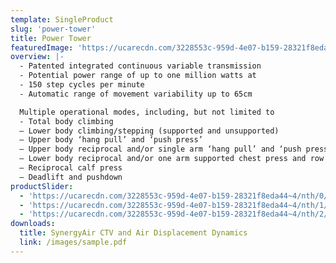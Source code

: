 ```yaml
---
template: SingleProduct
slug: 'power-tower'
title: Power Tower
featuredImage: 'https://ucarecdn.com/3228553c-959d-4e07-b159-28321f8eda44~4/nth/0/'
overview: |-
  - Patented integrated continuous variable transmission
  - Potential power range of up to one million watts at
  - 150 step cycles per minute
  - Automatic range of movement variability up to 65cm

  Multiple operational modes, including, but not limited to
  - Total body climbing
  – Lower body climbing/stepping (supported and unsupported)
  – Upper body ‘hang pull’ and ‘push press’
  – Upper body reciprocal and/or single arm ‘hang pull’ and ‘push press’
  – Lower body reciprocal and/or one arm supported chest press and row
  – Reciprocal calf press
  – Deadlift and pushdown
productSlider:
  - 'https://ucarecdn.com/3228553c-959d-4e07-b159-28321f8eda44~4/nth/0/'
  - 'https://ucarecdn.com/3228553c-959d-4e07-b159-28321f8eda44~4/nth/1/'
  - 'https://ucarecdn.com/3228553c-959d-4e07-b159-28321f8eda44~4/nth/2/'
downloads:
  title: SynergyAir CTV and Air Displacement Dynamics
  link: /images/sample.pdf
---
```

